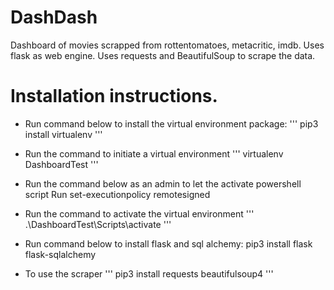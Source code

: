 # DashDash
Dashboard of movies scrapped from rottentomatoes, metacritic, imdb. Uses flask as web engine. Uses requests and BeautifulSoup to scrape the data.

# Installation instructions.
- Run command below to install the virtual environment package:
    '''
    pip3 install virtualenv
    '''

- Run the command to initiate a virtual environment
    '''
    virtualenv DashboardTest
    '''
- Run the command below as an admin to let the activate powershell script Run
    set-executionpolicy remotesigned

- Run the command to activate the virtual environment
    '''
    .\DashboardTest\Scripts\activate
    '''
- Run command below to install flask and sql alchemy:
    pip3 install flask flask-sqlalchemy

- To use the scraper
    '''
    pip3 install requests beautifulsoup4
    '''